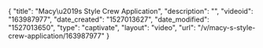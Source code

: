 {
    "title": "Macy\u2019s Style Crew Application",
    "description": "",
    "videoid": "163987977",
    "date_created": "1527013627",
    "date_modified": "1527013650",
    "type": "captivate",
    "layout": "video",
    "url": "\/v\/macy-s-style-crew-application\/163987977"
}